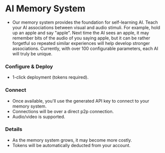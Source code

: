 # AI Memory System

- Our memory system provides the foundation for self-learning AI. Teach your AI associations between visual and audio stimuli. For example, hold up an apple and say "apple". Next time the AI sees an apple, it may remember bits of the audio of you saying apple, but it can be rather forgetful so repeated similar experiences will help develop stronger associations. Currently, with over 100 configurable parameters, each AI will truly be unique. 

### Configure & Deploy
- 1-click deployment (tokens required).

### Connect
- Once available, you'll use the generated API key to connect to your memory system.
- Connections will be over a direct p2p connection.
- Audio/video is supported.

### Details
- As the memory system grows, it may become more costly. 
- Tokens will be automatically deducted from your account. 

